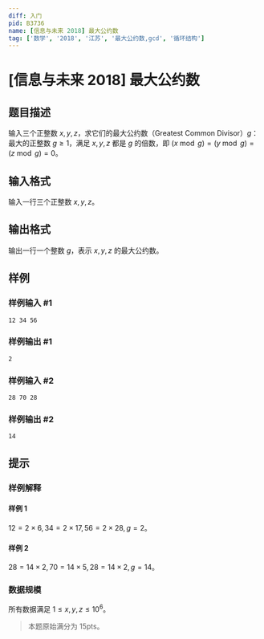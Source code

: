 ```yaml
---
diff: 入门
pid: B3736
name: [信息与未来 2018] 最大公约数
tag: ['数学', '2018', '江苏', '最大公约数,gcd', '循环结构']
---
```

# [信息与未来 2018] 最大公约数
## 题目描述

输入三个正整数 $x,y,z$，求它们的最大公约数（Greatest Common Divisor）$g$：最大的正整数 $g ≥1$，满足 $x,y,z$ 都是 $g$ 的倍数，即 $(x \bmod g) = (y \bmod g) = (z \bmod g) = 0$。
## 输入格式

输入一行三个正整数 $x,y,z$。
## 输出格式

输出一行一个整数 $g$，表示 $x,y,z$ 的最大公约数。
## 样例

### 样例输入 #1
```
12 34 56
```
### 样例输出 #1
```
2
```
### 样例输入 #2
```
28 70 28
```
### 样例输出 #2
```
14
```
## 提示

### 样例解释
#### 样例 $1$
$12 = 2 × 6, 34 = 2 × 17, 56 = 2 × 28, g = 2$。
#### 样例 $2$
$28 = 14 × 2, 70 = 14 × 5, 28 = 14 × 2,g = 14$。
### 数据规模
所有数据满足 $1 ≤ x,y,z ≤ 10^6$。
> 本题原始满分为 $15\text{pts}$。
